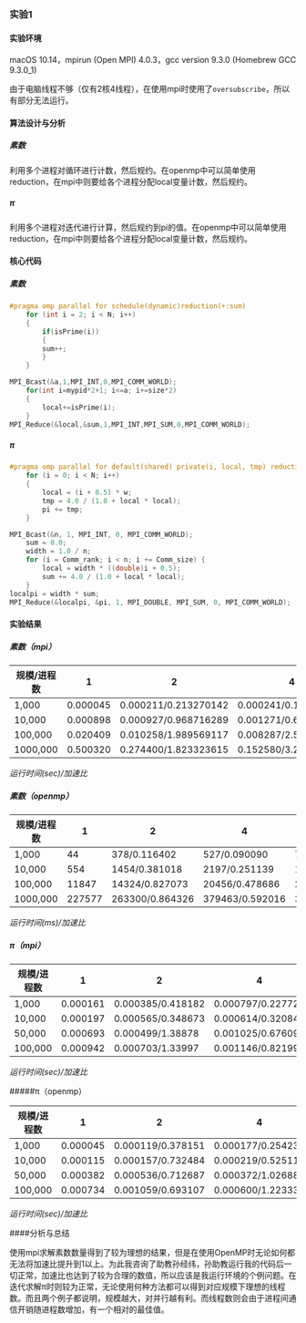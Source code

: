 ### 实验1

#### 实验环境

macOS 10.14，mpirun (Open MPI) 4.0.3，gcc version 9.3.0 (Homebrew GCC 9.3.0_1)

由于电脑线程不够（仅有2核4线程），在使用mpi时使用了`oversubscribe`，所以有部分无法运行。

#### 算法设计与分析

##### 素数

利用多个进程对循环进行计数，然后规约。在openmp中可以简单使用reduction，在mpi中则要给各个进程分配local变量计数，然后规约。

##### &pi;

利用多个进程对迭代进行计算，然后规约到pi的值。在openmp中可以简单使用reduction，在mpi中则要给各个进程分配local变量计数，然后规约。

#### 核心代码

##### 素数

```c++
#pragma omp parallel for schedule(dynamic)reduction(+:sum)
    for (int i = 2; i < N; i++)  
    {
        if(isPrime(i)) 
        {
        sum++;
        }  
    }
```

```c++
MPI_Bcast(&a,1,MPI_INT,0,MPI_COMM_WORLD);
    for(int i=mypid*2+1; i<=a; i+=size*2) 
    {
		local+=isPrime(i);
    }
MPI_Reduce(&local,&sum,1,MPI_INT,MPI_SUM,0,MPI_COMM_WORLD);
```

##### &pi;

```c++
#pragma omp parallel for default(shared) private(i, local, tmp) reduction(+ : pi)
    for (i = 0; i < N; i++)
    {
        local = (i + 0.5) * w;
        tmp = 4.0 / (1.0 + local * local);
        pi += tmp;
    }
```

```c++
MPI_Bcast(&n, 1, MPI_INT, 0, MPI_COMM_WORLD);
    sum = 0.0;
    width = 1.0 / n;
    for (i = Comm_rank; i < n; i += Comm_size) {
        local = width * ((double)i + 0.5);
        sum += 4.0 / (1.0 + local * local);
    }
localpi = width * sum;
MPI_Reduce(&localpi, &pi, 1, MPI_DOUBLE, MPI_SUM, 0, MPI_COMM_WORLD);
```

#### 实验结果

##### 素数（mpi）

| 规模/进程数 | 1        | 2                    | 4                    | 8                    |
| ----------- | -------- | -------------------- | -------------------- | -------------------- |
| 1,000       | 0.000045 | 0.000211/0.213270142 | 0.000241/0.190871369 | 0.000658/0.083586626 |
| 10,000      | 0.000898 | 0.000927/0.968716289 | 0.001271/0.678992919 | 0.000979/0.911133810 |
| 100,000     | 0.020409 | 0.010258/1.989569117 | 0.008287/2.547966695 | 0.006913/2.970635035 |
| 1000,000    | 0.500320 | 0.274400/1.823323615 | 0.152580/3.259529427 | 0.159259/3.208735456 |

*运行时间(sec)/加速比*

##### 素数（openmp）

| 规模/进程数 | 1      | 2               | 4               | 8               |
| ----------- | ------ | --------------- | --------------- | --------------- |
| 1,000       | 44     | 378/0.116402    | 527/0.090090    | 707/0.070721    |
| 10,000      | 554    | 1454/0.381018   | 2197/0.251139   | 1866/0.324223   |
| 100,000     | 11847  | 14324/0.827073  | 20456/0.478686  | 21173/0.461484  |
| 1000,000    | 227577 | 263300/0.864326 | 379463/0.592016 | 381219/0.606830 |

*运行时间(ms)/加速比*

##### &pi;（mpi）

| 规模/进程数 | 1        | 2                 | 4                 | 8                 |
| ----------- | -------- | ----------------- | ----------------- | ----------------- |
| 1,000       | 0.000161 | 0.000385/0.418182 | 0.000797/0.227723 | 0.000913/0.176342 |
| 10,000      | 0.000197 | 0.000565/0.348673 | 0.000614/0.320847 | *N/A*             |
| 50,000      | 0.000693 | 0.000499/1.38878  | 0.001025/0.676098 | 0.001231/0.562957 |
| 100,000     | 0.000942 | 0.000703/1.33997  | 0.001146/0.82199  | *N/A*             |

*运行时间(sec)/加速比*

#####&pi;（openmp）

| 规模/进程数 | 1        | 2                 | 4                 | 8                 |
| ----------- | -------- | ----------------- | ----------------- | ----------------- |
| 1,000       | 0.000045 | 0.000119/0.378151 | 0.000177/0.254237 | 0.000269/0.167286 |
| 10,000      | 0.000115 | 0.000157/0.732484 | 0.000219/0.525114 | 0.000330/0.348485 |
| 50,000      | 0.000382 | 0.000536/0.712687 | 0.000372/1.02688  | 0.000419/0.911695 |
| 100,000     | 0.000734 | 0.001059/0.693107 | 0.000600/1.22333  | 0.000519/1.41426  |

*运行时间(sec)/加速比*

####分析与总结

使用mpi求解素数数量得到了较为理想的结果，但是在使用OpenMP时无论如何都无法将加速比提升到1以上。为此我咨询了助教孙经纬，孙助教运行我的代码后一切正常，加速比也达到了较为合理的数值，所以应该是我运行环境的个例问题。在迭代求解&pi;时则较为正常，无论使用何种方法都可以得到对应规模下理想的线程数。而且两个例子都说明，规模越大，对并行越有利。而线程数则会由于进程间通信开销随进程数增加，有一个相对的最佳值。 